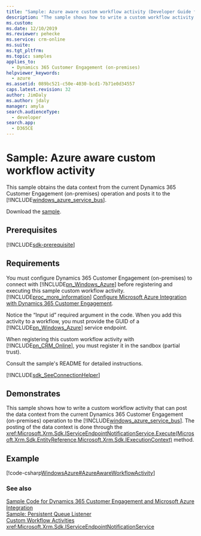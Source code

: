 ```yaml
---
title: "Sample: Azure aware custom workflow activity (Developer Guide for Dynamics 365 Customer Engagement) | MicrosoftDocs"
description: "The sample shows how to write a custom workflow activity that can post the data context from the current Dynamics 365 Customer Engagement operation to the Azure Service Bus"
ms.custom: 
ms.date: 12/10/2019
ms.reviewer: pehecke
ms.service: crm-online
ms.suite: 
ms.tgt_pltfrm: 
ms.topic: samples
applies_to: 
  - Dynamics 365 Customer Engagement (on-premises)
helpviewer_keywords: 
  - azure
ms.assetid: 089bc521-c50e-4030-bcd1-7b71e0d34557
caps.latest.revision: 32
author: JimDaly
ms.author: jdaly
manager: amyla
search.audienceType: 
  - developer
search.app: 
  - D365CE
---
```

# Sample: Azure aware custom workflow activity

This sample obtains the data context from the current Dynamics 365 Customer Engagement (on-premises) operation and posts it to the [!INCLUDE[windows_azure_service_bus](../includes/windows-azure-service-bus.md)].  
  
Download the [sample](https://github.com/microsoft/PowerApps-Samples/tree/master/cds/orgsvc/C%23/Azurecustomworkflowactivity).  

## Prerequisites
[!INCLUDE[sdk-prerequisite](../includes/sdk-prerequisite.md)]
  
## Requirements  
 You must configure Dynamics 365 Customer Engagement (on-premises) to connect with [!INCLUDE[pn_Windows_Azure](../includes/pn-windows-azure.md)] before registering and executing this sample custom workflow activity. [!INCLUDE[proc_more_information](../includes/proc-more-information.md)] [Configure Microsoft Azure Integration with Dynamics 365 Customer Engagement](configure-azure-integration.md).  
  
 Notice the “Input id” required argument in the code. When you add this activity to a workflow, you must provide the GUID of a [!INCLUDE[pn_Windows_Azure](../includes/pn-windows-azure.md)] service endpoint.
  
 When registering this custom workflow activity with [!INCLUDE[pn_CRM_Online](../includes/pn-crm-online.md)], you must register it in the sandbox (partial trust).

 Consult the sample's README for detailed instructions. 
  
[!INCLUDE[sdk_SeeConnectionHelper](../includes/sdk-seeconnectionhelper.md)]
  
## Demonstrates  
 This sample shows how to write a custom workflow activity that can post the data context from the current Dynamics 365 Customer Engagement (on-premises) operation to the [!INCLUDE[windows_azure_service_bus](../includes/windows-azure-service-bus.md)]. The posting of the data context is done through the <xref:Microsoft.Xrm.Sdk.IServiceEndpointNotificationService.Execute(Microsoft.Xrm.Sdk.EntityReference,Microsoft.Xrm.Sdk.IExecutionContext)> method.  
  
## Example  
 [!code-csharp[WindowsAzure#AzureAwareWorkflowActivity](../snippets/csharp/CRMV8/windowsazure/cs/azureawareworkflowactivity.cs#azureawareworkflowactivity)]  
  
### See also  
 [Sample Code for Dynamics 365 Customer Engagement and Microsoft Azure Integration](sample-code-azure-integration.md)   
 [Sample: Persistent Queue Listener](sample-persistent-queue-listener.md)   
 [Custom Workflow Activities](custom-workflow-activities-workflow-assemblies.md)   
 <xref:Microsoft.Xrm.Sdk.IServiceEndpointNotificationService>
